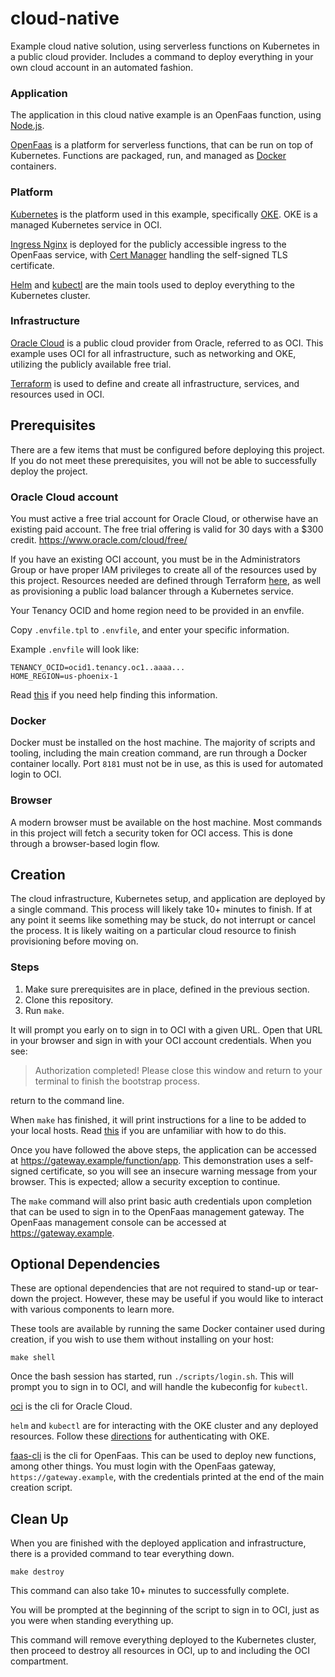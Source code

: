 # cloud-native

Example cloud native solution, using serverless functions on Kubernetes in a public cloud provider.
Includes a command to deploy everything in your own cloud account in an automated fashion. 

### Application

The application in this cloud native example is an OpenFaas function, using [Node.js](https://nodejs.org/).

[OpenFaas](https://www.openfaas.com/) is a platform for serverless functions,
 that can be run on top of Kubernetes.
Functions are packaged, run, and managed as [Docker](https://www.docker.com/) containers.

### Platform

[Kubernetes](https://kubernetes.io/) is the platform used in this example, specifically [OKE](https://docs.cloud.oracle.com/en-us/iaas/Content/ContEng/Concepts/contengoverview.htm). 
OKE is a managed Kubernetes service in OCI.

[Ingress Nginx](https://kubernetes.github.io/ingress-nginx/) is deployed for the publicly accessible ingress to the OpenFaas service,
with [Cert Manager](https://cert-manager.io/) handling the self-signed TLS certificate.
 
[Helm](https://helm.sh/) and [kubectl](https://kubernetes.io/docs/tasks/tools/install-kubectl/) are the main tools used to deploy everything to the Kubernetes cluster.

### Infrastructure

[Oracle Cloud](https://www.oracle.com/cloud/) is a public cloud provider from Oracle, referred to as OCI.
This example uses OCI for all infrastructure, such as networking and OKE,
utilizing the publicly available free trial.

[Terraform](https://www.terraform.io/) is used to define and create all infrastructure, services, and resources used in OCI. 

## Prerequisites

There are a few items that must be configured before deploying this project.
If you do not meet these prerequisites, you will not be able to successfully deploy the project.

### Oracle Cloud account

You must active a free trial account for Oracle Cloud, or otherwise have an existing paid account.
The free trial offering is valid for 30 days with a $300 credit.
https://www.oracle.com/cloud/free/

If you have an existing OCI account, you must be in the Administrators Group 
or have proper IAM privileges to create all of the resources used by this project.
Resources needed are defined through Terraform [here](tf), 
as well as provisioning a public load balancer through a Kubernetes service.

Your Tenancy OCID and home region need to be provided in an envfile.

Copy `.envfile.tpl` to `.envfile`, and enter your specific information.

Example `.envfile` will look like:
```
TENANCY_OCID=ocid1.tenancy.oc1..aaaa...
HOME_REGION=us-phoenix-1
```

Read [this](https://docs.cloud.oracle.com/en-us/iaas/Content/General/Concepts/identifiers.htm) if you need help finding this information.

### Docker

Docker must be installed on the host machine.
The majority of scripts and tooling, including the main creation command, are run through a Docker container locally.
Port `8181` must not be in use, as this is used for automated login to OCI.

### Browser

A modern browser must be available on the host machine.
Most commands in this project will fetch a security token for OCI access.
This is done through a browser-based login flow. 

## Creation

The cloud infrastructure, Kubernetes setup, and application are deployed by a single command.
This process will likely take 10+ minutes to finish.
If at any point it seems like something may be stuck, do not interrupt or cancel the process.
It is likely waiting on a particular cloud resource to finish provisioning before moving on.

### Steps
1. Make sure prerequisites are in place, defined in the previous section.
1. Clone this repository.
1. Run `make`.

It will prompt you early on to sign in to OCI with a given URL.
Open that URL in your browser and sign in with your OCI account credentials.
When you see:
 
> Authorization completed! Please close this window and return to your terminal to finish the bootstrap process.

return to the command line.
 
When `make` has finished, it will print instructions for a line to be added to your local hosts.
Read [this](https://support.rackspace.com/how-to/modify-your-hosts-file/) if you are unfamiliar with how to do this. 
 
Once you have followed the above steps, the application can be accessed at https://gateway.example/function/app.
This demonstration uses a self-signed certificate, so you will see an insecure warning message from your browser.
This is expected; allow a security exception to continue.


The `make` command will also print basic auth credentials upon completion 
that can be used to sign in to the OpenFaas management gateway.
The OpenFaas management console can be accessed at https://gateway.example.

## Optional Dependencies

These are optional dependencies that are not required to stand-up or tear-down the project.
However, these may be useful if you would like to interact with various components to learn more.

These tools are available by running the same Docker container used during creation,
if you wish to use them without installing on your host:

`make shell`

Once the bash session has started, run `./scripts/login.sh`.
This will prompt you to sign in to OCI, and will handle the kubeconfig for `kubectl`.

[oci](https://docs.cloud.oracle.com/en-us/iaas/Content/GSG/Tasks/gettingstartedwiththeCLI.htm) is the cli for Oracle Cloud. 

`helm` and `kubectl` are for interacting with the OKE cluster and any deployed resources.
Follow these [directions](https://docs.cloud.oracle.com/en-us/iaas/Content/ContEng/Tasks/contengdownloadkubeconfigfile.htm) for authenticating with OKE.
 
[faas-cli](https://github.com/openfaas/faas-cli) is the cli for OpenFaas.
This can be used to deploy new functions, among other things.
You must login with the OpenFaas gateway, `https://gateway.example`,
with the credentials printed at the end of the main creation script.

## Clean Up

When you are finished with the deployed application and infrastructure,
there is a provided command to tear everything down.

`make destroy`

This command can also take 10+ minutes to successfully complete.

You will be prompted at the beginning of the script to sign in to OCI,
just as you were when standing everything up.

This command will remove everything deployed to the Kubernetes cluster,
then proceed to destroy all resources in OCI, up to and including the OCI compartment.
